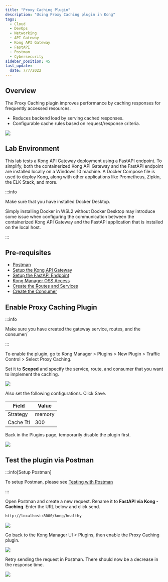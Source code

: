 ```yaml
---
title: "Proxy Caching Plugin"
description: "Using Proxy Caching plugin in Kong"
tags: 
  - Cloud
  - DevOps
  - Networking 
  - API Gateway
  - Kong API Gateway
  - FastAPI 
  - Postman
  - Cybersecurity
sidebar_position: 45
last_update:
  date: 7/7/2022
---
```


## Overview 

The Proxy Caching plugin improves performance by caching responses for frequently accessed resources.  

- Reduces backend load by serving cached responses.  
- Configurable cache rules based on request/response criteria.  

![](/img/docs/12042024-kong-gw-traffic-control-plugin.png)

## Lab Environment

This lab tests a Kong API Gateway deployment using a FastAPI endpoint. To simplify, both the containerized Kong API Gateway and the FastAPI endpoint are installed locally on a Windows 10 machine. A Docker Compose file is used to deploy Kong, along with other applications like Prometheus, Zipkin, the ELK Stack, and more.

:::info 

Make sure that you have installed Docker Desktop. 

Simply installing Docker in WSL2 without Docker Desktop may introduce some issue when configuring the communication between the containerized Kong API Gateway and the FastAPI application that is installed on the local host.

:::

## Pre-requisites 

- [Postman](https://www.postman.com/downloads/)
- [Setup the Kong API Gateway](/docs/006-Networking/060-Kong-API-Gateway/015-Containerized-Kong-and-Other-Apps.md)
- [Setup the FastAPI Endpoint](/docs/006-Networking/060-Kong-API-Gateway/016-Testing-wth-an-FastAPI-Endpoint.md#setup-the-api-endpoint)
- [Kong Manager OSS Access](/docs/006-Networking/060-Kong-API-Gateway/015-Containerized-Kong-and-Other-Apps.md)
- [Create the Routes and Services](/docs/006-Networking/060-Kong-API-Gateway/016-Testing-wth-an-FastAPI-Endpoint.md)
- [Create the Consumer](/docs/006-Networking/060-Kong-API-Gateway/017-Consumers-Plugins-Upstreams.md#create-the-kong-consumer)

## Enable Proxy Caching Plugin

:::info

Make sure you have created the gateway service, routes, and the consumer/

:::

To enable the plugin, go to Kong Manager > Plugins > New Plugin > Traffic Control > Select Proxy Caching.

Set it to **Scoped** and specify the service, route, and consumer that you want to implement the caching.

![](/img/docs/12042024-kong-gw-proxy-caching-plugin-scoped.png)

Also set the following configurations. Click Save.

| Field     | Value   |
|-----------|---------|
| Strategy  | memory  | 
| Cache Ttl | 300

Back in the Plugins page, temporarily disable the plugin first.

![](/img/docs/12042024-kong-gw-proxy-caching-plugin-scoped-disabled.png)


## Test the plugin via Postman

:::info[Setup Postman]

To setup Postman, please see [Testing with Postman](/docs/006-Networking/060-Kong-API-Gateway/016-Testing-wth-an-FastAPI-Endpoint.md#testing-with-postman)

:::

Open Postman and create a new request. Rename it to **FastAPI via Kong - Caching**. Enter the URL below and click send.

```bash
http://localhost:8000/kong/healthy 
```

![](/img/docs/12042024-kong-gw-proxy-caching-plugin-checkpostman-2.png)

Go back to the Kong Manager UI > Plugins, then enable the Proxy Caching plugin.

![](/img/docs/12042024-kong-gw-proxy-caching-plugin-scoped-enabled.png)

Retry sending the request in Postman. There should now be a decrease in the response time.

![](/img/docs/12042024-kong-gw-proxy-caching-plugin-checkpostman-3.png)
